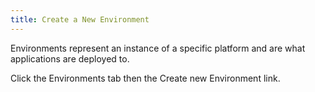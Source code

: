 ```yaml
---
title: Create a New Environment
---
```


Environments represent an instance of a specific platform and are what applications are deployed to.

Click the Environments tab then the Create new Environment link.
